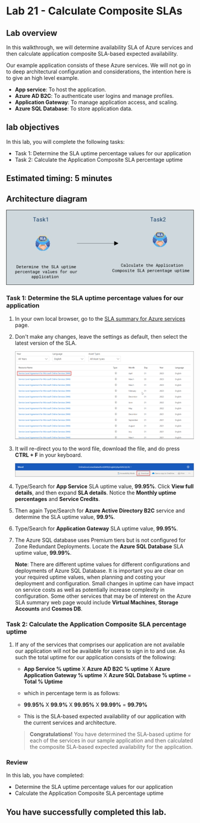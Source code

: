 # Lab 21 - Calculate Composite SLAs

## Lab overview

In this walkthrough, we will determine availability SLA of Azure services and then calculate application composite SLA-based expected availability.

Our example application consists of these Azure services. We will not go in to deep architectural configuration and considerations, the intention here is to give an high level example.

+ **App service**: To host the application.
+ **Azure AD B2C**: To authenticate user logins and manage profiles.
+ **Application Gateway**: To manage application access, and scaling. 
+ **Azure SQL Database**: To store application data. 

## lab objectives

In this lab, you will complete the following tasks:

+ Task 1: Determine the SLA uptime percentage values for our application
+ Task 2: Calculate the Application Composite SLA percentage uptime
  
## Estimated timing: 5 minutes

## Architecture diagram

![](../images/az900lab21.png)

### Task 1: Determine the SLA uptime percentage values for our application

1. In your own local browser, go to the [SLA summary for Azure services](https://azure.microsoft.com/en-us/support/legal/sla/summary/) page.

1. Don't make any changes, leave the settings as default, then select the latest version of the SLA.

   ![screenshot of the SLA UI.](../images/AZ-900-year.png)

1. It will re-direct you to the word file, download the file, and do press **CTRL + F** in your keyboard.

   ![screenshot of the downloading the word file.](../images/AZ-900-download.png)

1. Type/Search for **App Service** SLA uptime value, **99.95%**. Click **View full details**, and then expand **SLA details**. Notice the **Monthly uptime percentages** and **Service Credits**.

1. Then again Type/Search for **Azure Active Directory B2C** service and determine the SLA uptime value, **99.9%**. 

1. Type/Search for **Application Gateway** SLA uptime value, **99.95%**. 

1. The Azure SQL database uses Premium tiers but is not configured for Zone Redundant Deployments. Locate the **Azure SQL Database** SLA uptime value, **99.99%**. 

    **Note**: There are different uptime values for different configurations and deployments of Azure SQL Database. It is important you are clear on your required uptime values, when planning and costing your deployment and configuration. Small changes in uptime can have impact on service costs as well as potentially increase complexity in configuration. Some other services that may be of interest on the Azure SLA summary web page would include **Virtual Machines**, **Storage Accounts** and **Cosmos DB**.

### Task 2: Calculate the Application Composite SLA percentage uptime

1. If any of the services that comprises our application are not available our application will not be available for users to sign in to and use. As such the total uptime for our application consists of the following:

    - **App Service % uptime** X **Azure AD B2C % uptime** X  **Azure Application Gateway % uptime** X **Azure SQL Database % uptime** = **Total % Uptime**

    - which in percentage term is as follows:

    - **99.95%** X **99.9%** X **99.95%** X **99.99%** = **99.79%**

    - This is the SLA-based expected availability of our application with the current services and architecture.

    > **Congratulations!** You have determined the SLA-based uptime for each of the services in our sample application and then calculated the composite SLA-based expected availability for the application.

### Review
In this lab, you have completed:
- Determine the SLA uptime percentage values for our application
- Calculate the Application Composite SLA percentage uptime
  
## You have successfully completed this lab.

